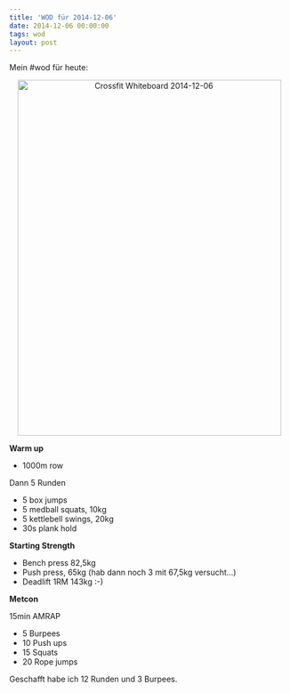 ```yaml
---
title: 'WOD für 2014-12-06'
date: 2014-12-06 00:00:00 
tags: wod
layout: post
---
```

Mein #wod für heute:

<center><a href="https://www.flickr.com/photos/cringe/15772987299" title="Crossfit Whiteboard 2014-12-06 by Carsten Ringe, on Flickr"><img src="https://farm8.staticflickr.com/7561/15772987299_752a5ea361_z.jpg" width="474" height="640" alt="Crossfit Whiteboard 2014-12-06"></a></center>

**Warm up**

* 1000m row

Dann 5 Runden

* 5 box jumps
* 5 medball squats, 10kg
* 5 kettlebell swings, 20kg
* 30s plank hold

**Starting Strength**

* Bench press 82,5kg
* Push press, 65kg (hab dann noch 3 mit 67,5kg versucht...)
* Deadlift 1RM 143kg :-)

**Metcon**

15min AMRAP

* 5 Burpees
* 10 Push ups
* 15 Squats
* 20 Rope jumps

Geschafft habe ich 12 Runden und 3 Burpees.
